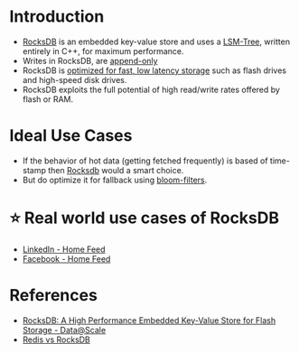 
# Introduction
- [RocksDB](http://rocksdb.org/) is an embedded key-value store and uses a [LSM-Tree](../5_DatabaseInternals/LSMTree.md), written entirely in C++, for maximum performance.
- Writes in RocksDB, are [append-only](../5_DatabaseInternals/AppendOnlyProperty.md)
- RocksDB is [optimized for fast, low latency storage](../../7_Scalability/Latency.md) such as flash drives and high-speed disk drives. 
- RocksDB exploits the full potential of high read/write rates offered by flash or RAM.

# Ideal Use Cases
- If the behavior of hot data (getting fetched frequently) is based of time-stamp then [Rocksdb]() would a smart choice.
- But do optimize it for fallback using [bloom-filters](../5_DatabaseInternals/LSMTree.md).

# :star: Real world use cases of RocksDB
- [LinkedIn - Home Feed](../../1_TechStacks/LinkedIn/Readme.md)
- [Facebook - Home Feed](../../1_TechStacks/Facebook.md)

# References
- [RocksDB: A High Performance Embedded Key-Value Store for Flash Storage - Data@Scale](https://www.youtube.com/watch?v=V_C-T5S-w8g)
- [Redis vs RocksDB](https://stackoverflow.com/questions/31831706/redis-vs-rocksdb)